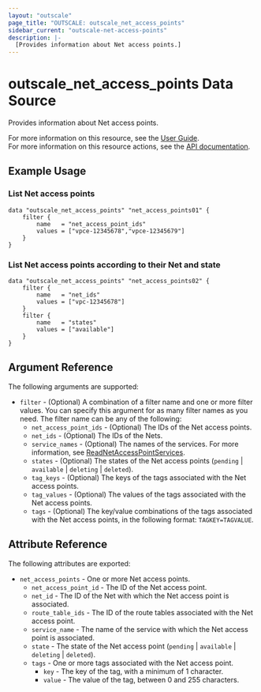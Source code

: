 ```yaml
---
layout: "outscale"
page_title: "OUTSCALE: outscale_net_access_points"
sidebar_current: "outscale-net-access-points"
description: |-
  [Provides information about Net access points.]
---
```


# outscale_net_access_points Data Source

Provides information about Net access points.

For more information on this resource, see the [User Guide](https://docs.outscale.com/en/userguide/About-Net-Access-Points.html).  
For more information on this resource actions, see the [API documentation](https://docs.outscale.com/api#3ds-outscale-api-netaccesspoint).

## Example Usage

### List Net access points

```hcl
data "outscale_net_access_points" "net_access_points01" {
    filter {
        name   = "net_access_point_ids"
        values = ["vpce-12345678","vpce-12345679"]
    }
}
```

### List Net access points according to their Net and state

```hcl
data "outscale_net_access_points" "net_access_points02" {
    filter {
        name   = "net_ids"
        values = ["vpc-12345678"]
    }
    filter {
        name   = "states"
        values = ["available"]
    }
}
```

## Argument Reference

The following arguments are supported:

* `filter` - (Optional) A combination of a filter name and one or more filter values. You can specify this argument for as many filter names as you need. The filter name can be any of the following:
    * `net_access_point_ids` - (Optional) The IDs of the Net access points.
    * `net_ids` - (Optional) The IDs of the Nets.
    * `service_names` - (Optional) The names of the services. For more information, see [ReadNetAccessPointServices](https://docs.outscale.com/api#readnetaccesspointservices).
    * `states` - (Optional) The states of the Net access points (`pending` \| `available` \| `deleting` \| `deleted`).
    * `tag_keys` - (Optional) The keys of the tags associated with the Net access points.
    * `tag_values` - (Optional) The values of the tags associated with the Net access points.
    * `tags` - (Optional) The key/value combinations of the tags associated with the Net access points, in the following format: `TAGKEY=TAGVALUE`.

## Attribute Reference

The following attributes are exported:

* `net_access_points` - One or more Net access points.
    * `net_access_point_id` - The ID of the Net access point.
    * `net_id` - The ID of the Net with which the Net access point is associated.
    * `route_table_ids` - The ID of the route tables associated with the Net access point.
    * `service_name` - The name of the service with which the Net access point is associated.
    * `state` - The state of the Net access point (`pending` \| `available` \| `deleting` \| `deleted`).
    * `tags` - One or more tags associated with the Net access point.
        * `key` - The key of the tag, with a minimum of 1 character.
        * `value` - The value of the tag, between 0 and 255 characters.
